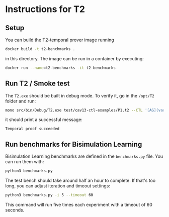 # Instructions for T2

## Setup


You can build the T2-temporal prover image running

```bash
docker build -t t2-benchmarks .
```

in this directory. The image can be run in a container by executing:

```bash
docker run --name=t2-benchmarks -it t2-benchmarks 
```

## Run T2 / Smoke test

The `T2.exe` should be built in debug mode. To verify it, go in the `/opt/T2` folder and run:

```sh
mono src/bin/Debug/T2.exe test/cav13-ctl-examples/P1.t2 --CTL '[AG](varA != 1 || [AF](varR == 1))'
```

it should print a successful message:

```
Temporal proof succeeded
```

## Run benchmarks for Bisimulation Learning 

Bisimulation Learning benchmarks are defined in the `benchmarks.py` file. You can run them with:
```bash
python3 benchmarks.py
```

The test bench should take around half an hour to complete. If that's too long, you can adjust iteration and timeout settings:

```bash
python3 benchmarks.py -i 5 --timeout 60
```
This command will run five times each experiment with a timeout of 60 seconds.
